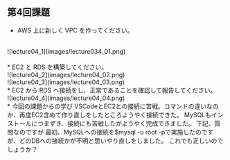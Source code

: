 ## 第4回課題
* AWS 上に新しく VPC を作ってください。  
<br>
![lecture04_1](images/lecture034_01.png)<br>
<br>
* EC2 と RDS を構築してください。  
<br>
![lecture04_2](images/lecture04_02.png)<br>  
![lecture04_3](images/lecture04_03.png)  
<br>
* EC2 から RDS へ接続をし、正常であることを確認して報告してください。  
<br>
![lecture04_4](images/lecture04_04.png)  
<br>
* 今回の課題からの学び  
VSCodeとEC2との接続に苦戦。コマンドの違いなのか、再度EC2含めて作り直しをしたところようやく接続できた。  
MySQLもインストールにつまずき、接続にも苦戦したがようやく完成できました。  
下記、質問なのですが  
最初、MySQLへの接続を$mysql -u root -pで実施したのですが、どのDBへの接続かが不明と思いやり直しをしました。
これでも正しいのでしょうか？  

